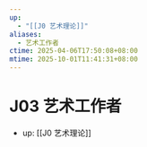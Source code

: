 ```yaml
---
up:
  - "[[J0 艺术理论]]"
aliases:
  - 艺术工作者
ctime: 2025-04-06T17:50:08+08:00
mtime: 2025-10-01T11:41:31+08:00
---
```


# J03 艺术工作者

- up: [[J0 艺术理论]]
